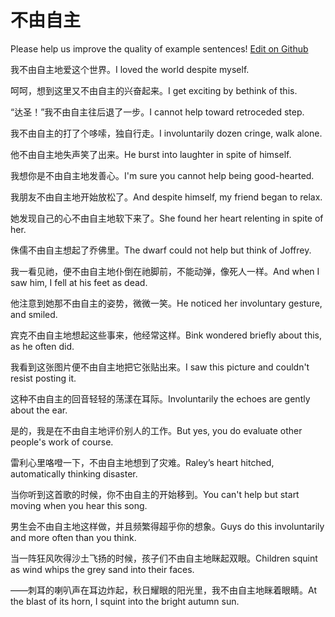 # 不由自主

Please help us improve the quality of example sentences! [Edit on Github](https://github.com/jiyushe/jiyu-example-sentence-source/blob/main/chinese/buyouzizhu.md)

<p><span class="chinese">我不由自主地爱这个世界。</span><span class="english">I loved the world despite myself.</span></p>

<p><span class="chinese">呵呵，想到这里又不由自主的兴奋起来。</span><span class="english">I get exciting by bethink of this.</span></p>

<p><span class="chinese">“达圣！”我不由自主往后退了一步。</span><span class="english">I cannot help toward retroceded step.</span></p>

<p><span class="chinese">我不由自主的打了个哆嗦，独自行走。</span><span class="english">I involuntarily dozen cringe, walk alone.</span></p>

<p><span class="chinese">他不由自主地失声笑了出来。</span><span class="english">He burst into laughter in spite of himself.</span></p>

<p><span class="chinese">我想你是不由自主地发善心。</span><span class="english">I'm sure you cannot help being good-hearted.</span></p>

<p><span class="chinese">我朋友不由自主地开始放松了。</span><span class="english">And despite himself, my friend began to relax.</span></p>

<p><span class="chinese">她发现自己的心不由自主地软下来了。</span><span class="english">She found her heart relenting in spite of her.</span></p>

<p><span class="chinese">侏儒不由自主想起了乔佛里。</span><span class="english">The dwarf could not help but think of Joffrey.</span></p>

<p><span class="chinese">我一看见祂，便不由自主地仆倒在祂脚前，不能动弹，像死人一样。</span><span class="english">And when I saw him, I fell at his feet as dead.</span></p>

<p><span class="chinese">他注意到她那不由自主的姿势，微微一笑。</span><span class="english">He noticed her involuntary gesture, and smiled.</span></p>

<p><span class="chinese">宾克不由自主地想起这些事来，他经常这样。</span><span class="english">Bink wondered briefly about this, as he often did.</span></p>

<p><span class="chinese">我看到这张图片便不由自主地把它张贴出来。</span><span class="english">I saw this picture and couldn't resist posting it.</span></p>

<p><span class="chinese">这种不由自主的回音轻轻的荡漾在耳际。</span><span class="english">Involuntarily the echoes are gently about the ear.</span></p>

<p><span class="chinese">是的，我是在不由自主地评价别人的工作。</span><span class="english">But yes, you do evaluate other people's work of course.</span></p>

<p><span class="chinese">雷利心里咯噔一下，不由自主地想到了灾难。</span><span class="english">Raley’s heart hitched, automatically thinking disaster.</span></p>

<p><span class="chinese">当你听到这首歌的时候，你不由自主的开始移到。</span><span class="english">You can't help but start moving when you hear this song.</span></p>

<p><span class="chinese">男生会不由自主地这样做，并且频繁得超乎你的想象。</span><span class="english">Guys do this involuntarily and more often than you think.</span></p>

<p><span class="chinese">当一阵狂风吹得沙土飞扬的时候，孩子们不由自主地眯起双眼。</span><span class="english">Children squint as wind whips the grey sand into their faces.</span></p>

<p><span class="chinese">——刺耳的喇叭声在耳边炸起，秋日耀眼的阳光里，我不由自主地眯着眼睛。</span><span class="english">At the blast of its horn, I squint into the bright autumn sun.</span></p>

